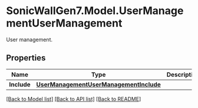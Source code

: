 # SonicWallGen7.Model.UserManagementUserManagement
User management.

## Properties

Name | Type | Description | Notes
------------ | ------------- | ------------- | -------------
**Include** | [**UserManagementUserManagementInclude**](UserManagementUserManagementInclude.md) |  | [optional] 

[[Back to Model list]](../README.md#documentation-for-models) [[Back to API list]](../README.md#documentation-for-api-endpoints) [[Back to README]](../README.md)

